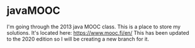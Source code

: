 # javaMOOC
I'm going through the 2013 java MOOC class. This is a place to store my solutions.
It's located here: https://www.mooc.fi/en/
This has been updated to the 2020 edition so I will be creating a new branch for it.
